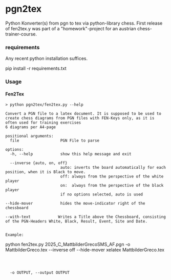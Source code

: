 # pgn2tex
Python Konverter(s) from pgn to tex via python-library chess. First release of fen2tex.y was part of a "homework"-project for an austrian chess-trainer-course.

### requirements
Any recent python installation suffices.

pip install -r requirements.txt

### Usage

#### Fen2Tex 
```
> python pgn2tex/fen2tex.py --help

Convert a PGN file to a latex document. It is supposed to be used to create chess diagrams from PGN files with FEN-Keys only, as it is often used for training exercises
6 diagrams per A4-page

positional arguments:
  file                  PGN File to parse

options:
  -h, --help            show this help message and exit
  
  --inverse {auto, on, off}
                        auto: inverts the board automatically for each position, when it is Black to move.
                        off: always from the perspective of the white player
                        on:  always from the perspective of the black player
                        if no options selected, auto is used

--hide-mover            hides the move-indicator right of the chessboard

--with-text            Writes a Title above the Chessboard, consisting of the PGN-Headers White, Black, Result, Event, Site and Date.


Example:

```
python fen2tex.py 2025_C_MattbilderGrecoSMS_AF.pgn -o MattbilderGreco.tex --inverse off --hide-mover
xelatex MattbilderGreco.tex





```


  
  -o OUTPUT, --output OUTPUT
```

